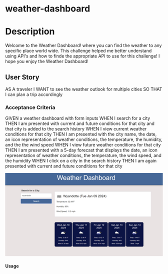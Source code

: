 # weather-dashboard
<h1>Description</h1>
Welcome to the Weather Dashboard! where you can find the weather to any specific place world wide. This challenge helped me better understand using API's and how to finde the appropriate API to use for this challenge! I hope you enjoy the Weather Dashboard!


<h2> User Story </h2>
AS A traveler
I WANT to see the weather outlook for multiple cities
SO THAT I can plan a trip accordingly


<h3> Acceptance Criteria </h3>
GIVEN a weather dashboard with form inputs
WHEN I search for a city
THEN I am presented with current and future conditions for that city and that city is added to the search history
WHEN I view current weather conditions for that city
THEN I am presented with the city name, the date, an icon representation of weather conditions, the temperature, the humidity, and the the wind speed
WHEN I view future weather conditions for that city
THEN I am presented with a 5-day forecast that displays the date, an icon representation of weather conditions, the temperature, the wind speed, and the humidity
WHEN I click on a city in the search history
THEN I am again presented with current and future conditions for that city

![Project Screenshot](<image/Weather Dashboard Screenshot.png>)

<h4>Usage</h4>
